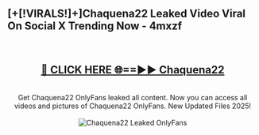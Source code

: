 <h2>[+[!VIRALS!]+]Chaquena22 Leaked Video Viral On Social X Trending Now - 4mxzf</h2>
<br>
<div align="center">
<h2><a href="https://libra.edu.pl?Chaquena22" rel="nofollow">🔴 CLICK HERE 🌐==►► Chaquena22</a></h2>
<br>
Get Chaquena22 OnlyFans leaked all content. Now you can access all videos and pictures of Chaquena22 OnlyFans. New Updated Files 2025!
<br>
<br>
<a href="https://libra.edu.pl?Chaquena22" rel="nofollow" data-target="animated-image.originalLink"><img src="https://i.ibb.co.com/WyWwxjT/player-gif2.gif" alt="Chaquena22 Leaked OnlyFans" style="max-width: 100%; display: inline-block;" data-target="animated-image.originalImage"></a>
</div>
<br>